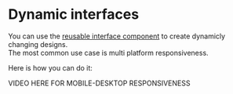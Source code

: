 # Dynamic interfaces

You can use the [reusable interface component](../../docs/projects/front-end/elements/) to create dynamicly changing designs.  
The most common use case is multi platform responsiveness.

Here is how you can do it:

VIDEO HERE FOR MOBILE-DESKTOP RESPONSIVENESS

